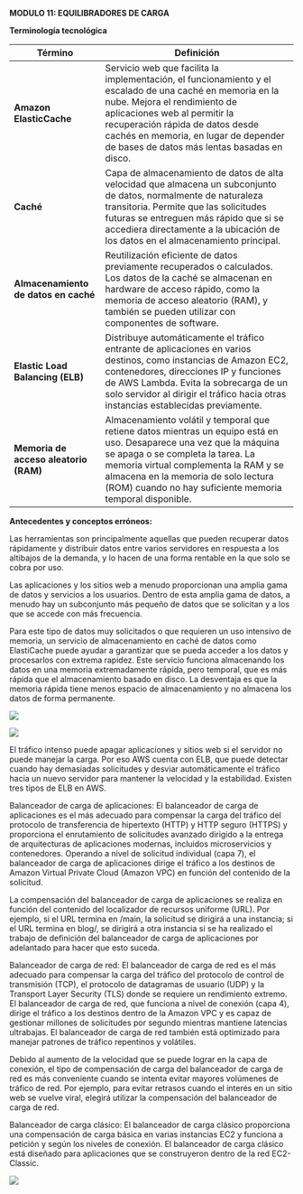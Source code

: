 ﻿**MODULO 11: EQUILIBRADORES DE CARGA**

**Terminología tecnológica**

|**Término**|**Definición**|
| - | - |
|**Amazon ElasticCache**|Servicio web que facilita la implementación, el funcionamiento y el escalado de una caché en memoria en la nube. Mejora el rendimiento de aplicaciones web al permitir la recuperación rápida de datos desde cachés en memoria, en lugar de depender de bases de datos más lentas basadas en disco.|
|**Caché**|Capa de almacenamiento de datos de alta velocidad que almacena un subconjunto de datos, normalmente de naturaleza transitoria. Permite que las solicitudes futuras se entreguen más rápido que si se accediera directamente a la ubicación de los datos en el almacenamiento principal.|
|**Almacenamiento de datos en caché**|Reutilización eficiente de datos previamente recuperados o calculados. Los datos de la caché se almacenan en hardware de acceso rápido, como la memoria de acceso aleatorio (RAM), y también se pueden utilizar con componentes de software.|
|**Elastic Load Balancing (ELB)**|Distribuye automáticamente el tráfico entrante de aplicaciones en varios destinos, como instancias de Amazon EC2, contenedores, direcciones IP y funciones de AWS Lambda. Evita la sobrecarga de un solo servidor al dirigir el tráfico hacia otras instancias establecidas previamente.|
|**Memoria de acceso aleatorio (RAM)**|Almacenamiento volátil y temporal que retiene datos mientras un equipo está en uso. Desaparece una vez que la máquina se apaga o se completa la tarea. La memoria virtual complementa la RAM y se almacena en la memoria de solo lectura (ROM) cuando no hay suficiente memoria temporal disponible.|

**Antecedentes y conceptos erróneos:**

Las herramientas son principalmente aquellas que pueden recuperar datos rápidamente y distribuir datos entre varios servidores en respuesta a los altibajos de la demanda, y lo hacen de una forma rentable en la que solo se cobra por uso.

Las aplicaciones y los sitios web a menudo proporcionan una amplia gama de datos y servicios a los usuarios. Dentro de esta amplia gama de datos, a menudo hay un subconjunto más pequeño de datos que se solicitan y a los que se accede con más frecuencia.

Para este tipo de datos muy solicitados o que requieren un uso intensivo de memoria, un servicio de almacenamiento en caché de datos como ElastiCache puede ayudar a garantizar que se pueda acceder a los datos y procesarlos con extrema rapidez. Este servicio funciona almacenando los datos en una memoria extremadamente rápida, pero temporal, que es más rápida que el almacenamiento basado en disco. La desventaja es que la memoria rápida tiene menos espacio de almacenamiento y no almacena los datos de forma permanente.

![](Aspose.Words.7e53f03a-f63a-44c4-b886-878a67d14974.001.png)

![](Aspose.Words.7e53f03a-f63a-44c4-b886-878a67d14974.002.png)

El tráfico intenso puede apagar aplicaciones y sitios web si el servidor no puede manejar la carga. Por eso AWS cuenta con ELB, que puede detectar cuando hay demasiadas solicitudes y desviar automáticamente el tráfico hacia un nuevo servidor para mantener la velocidad y la estabilidad. Existen tres tipos de ELB en AWS.

Balanceador de carga de aplicaciones: El balanceador de carga de aplicaciones es el más adecuado para compensar la carga del tráfico del protocolo de transferencia de hipertexto (HTTP) y HTTP seguro (HTTPS) y proporciona el enrutamiento de solicitudes avanzado dirigido a la entrega de arquitecturas de aplicaciones modernas, incluidos microservicios y contenedores. Operando a nivel de solicitud individual (capa 7), el balanceador de carga de aplicaciones dirige el tráfico a los destinos de Amazon Virtual Private Cloud (Amazon VPC) en función del contenido de la solicitud.

La compensación del balanceador de carga de aplicaciones se realiza en función del contenido del localizador de recursos uniforme (URL). Por ejemplo, si el URL termina en /main, la solicitud se dirigirá a una instancia; si el URL termina en blog/, se dirigirá a otra instancia si se ha realizado el trabajo de definición del balanceador de carga de aplicaciones por adelantado para hacer que esto suceda.

Balanceador de carga de red: El balanceador de carga de red es el más adecuado para compensar la carga del tráfico del protocolo de control de transmisión (TCP), el protocolo de datagramas de usuario (UDP) y la Transport Layer Security (TLS) donde se requiere un rendimiento extremo. El balanceador de carga de red, que funciona a nivel de conexión (capa 4), dirige el tráfico a los destinos dentro de la Amazon VPC y es capaz de gestionar millones de solicitudes por segundo mientras mantiene latencias ultrabajas. El balanceador de carga de red también está optimizado para manejar patrones de tráfico repentinos y volátiles.

Debido al aumento de la velocidad que se puede lograr en la capa de conexión, el tipo de compensación de carga del balanceador de carga de red es más conveniente cuando se intenta evitar mayores volúmenes de tráfico de red. Por ejemplo, para evitar retrasos cuando el interés en un sitio web se vuelve viral, elegirá utilizar la compensación del balanceador de carga de red.

Balanceador de carga clásico: El balanceador de carga clásico proporciona una compensación de carga básica en varias instancias EC2 y funciona a petición y según los niveles de conexión. El balanceador de carga clásico está diseñado para aplicaciones que se construyeron dentro de la red EC2-Classic.

![](Aspose.Words.7e53f03a-f63a-44c4-b886-878a67d14974.003.png)

